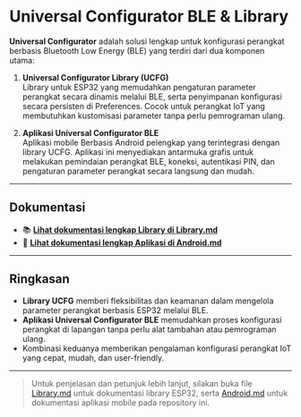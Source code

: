 # Universal Configurator BLE & Library

**Universal Configurator** adalah solusi lengkap untuk konfigurasi perangkat berbasis Bluetooth Low Energy (BLE) yang terdiri dari dua komponen utama:

1. **Universal Configurator Library (UCFG)**  
   Library untuk ESP32 yang memudahkan pengaturan parameter perangkat secara dinamis melalui BLE, serta penyimpanan konfigurasi secara persisten di Preferences. Cocok untuk perangkat IoT yang membutuhkan kustomisasi parameter tanpa perlu pemrograman ulang.

2. **Aplikasi Universal Configurator BLE**  
   Aplikasi mobile Berbasis Android pelengkap yang terintegrasi dengan library UCFG. Aplikasi ini menyediakan antarmuka grafis untuk melakukan pemindaian perangkat BLE, koneksi, autentikasi PIN, dan pengaturan parameter perangkat secara langsung dan mudah.

---

## Dokumentasi

- 📚 **[Lihat dokumentasi lengkap Library di Library.md](./Library.md)**
- 📱 **[Lihat dokumentasi lengkap Aplikasi di Android.md](./Android.md)**

---

## Ringkasan

- **Library UCFG** memberi fleksibilitas dan keamanan dalam mengelola parameter perangkat berbasis ESP32 melalui BLE.
- **Aplikasi Universal Configurator BLE** memudahkan proses konfigurasi perangkat di lapangan tanpa perlu alat tambahan atau pemrograman ulang.
- Kombinasi keduanya memberikan pengalaman konfigurasi perangkat IoT yang cepat, mudah, dan user-friendly.

---

> Untuk penjelasan dan petunjuk lebih lanjut, silakan buka file [Library.md](./Library.md) untuk dokumentasi library ESP32, serta [Android.md](./Android.md) untuk dokumentasi aplikasi mobile pada repository ini.
